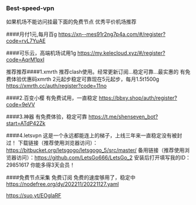 ### Best-speed-vpn
如果机场不能访问挂最下面的免费节点
优秀平价机场推荐

####月付1元,每月百g
https://xn--mes91r2ng7p4a.com/#/register?code=rvL7YuAE

####可乐云，高端机场试用1g
https://my.kelecloud.xyz/#/register?code=AqrM1pxI


推荐推荐####1.xmrth 推荐clash使用。经常更新订阅…稳定可靠…最实惠的
有免费体验优惠码xmrth
2元起步稳定可靠现在5元起步，每月1.5t1500g
https://xmrth.cc/auth/register?code=11no

####2.百变小樱
有免费试用，一直稳定
https://bbxy.shop/auth/register?code=9eVV

####3.神器
有免费体验，稳定可靠
https://t.me/shenseven_bot?start=ATdP42Zk

####4.letsvpn
这是一个永远都能连上的梯子，上线三年来一直稳定没有被封过！
下载链接（推荐使用浏览器访问）：https://bitbucket.org/letsgogo/letsgogo_5/src/master/
备用链接（推荐使用浏览器访问）：https://github.com/LetsGo666/LetsGo_2
安装后打开填写我的ID：29851617 你能多得3天会员！


####免费节点采集
免费订阅
免费的速度够用了，稳定中
https://nodefree.org/dy/202211/20221127.yaml

https://suo.yt/EOglaRF

